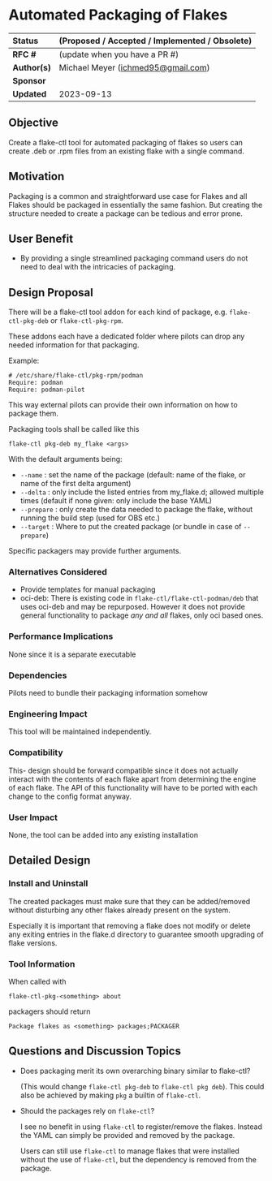 # Automated Packaging of Flakes

| Status        | (Proposed / Accepted / Implemented / Obsolete)       |
:-------------- |:---------------------------------------------------- |
| **RFC #**     | (update when you have a PR #)                        |
| **Author(s)** | Michael Meyer (ichmed95@gmail.com)                   |
| **Sponsor**   |                                                      |
| **Updated**   | 2023-09-13                                           |

## Objective

Create a flake-ctl tool for automated packaging of flakes so users can create .deb or .rpm files from an existing flake with a single command.


## Motivation

Packaging is a common and straightforward use case for Flakes and all Flakes should be packaged in essentially the same fashion. But creating the structure needed to create a package can be tedious and error prone.

## User Benefit

- By providing a single streamlined packaging command users do not need to deal with the intricacies of packaging.


## Design Proposal

There will be a flake-ctl tool addon for each kind of package, e.g. `flake-ctl-pkg-deb` or `flake-ctl-pkg-rpm`.

These addons each have a dedicated folder where pilots can drop any needed information for that packaging.

Example:

```
# /etc/share/flake-ctl/pkg-rpm/podman
Require: podman
Require: podman-pilot
```

This way external pilots can provide their own information on how to package them.

Packaging tools shall be called like this
```
flake-ctl pkg-deb my_flake <args>
```
With the default arguments being:
- `--name` : set the name of the package (default: name of the flake, or name of the first delta argument)
- `--delta` : only include the listed entries from my_flake.d; allowed multiple times (default if none given: only include the base YAML)
- `--prepare` : only create the data needed to package the flake, without running the build step (used for OBS etc.)
- `--target` : Where to put the created package (or bundle in case of `--prepare`)

Specific packagers may provide further arguments.


### Alternatives Considered

- Provide templates for manual packaging
- oci-deb: There is existing code in `flake-ctl/flake-ctl-podman/deb` that uses oci-deb and may be repurposed. However it does not provide general functionality to package _any and all_ flakes, only oci based ones.
### Performance Implications

None since it is a separate executable

### Dependencies

Pilots need to bundle their packaging information somehow

### Engineering Impact

This tool will be maintained independently.

### Compatibility

This- design should be forward compatible since it does not actually interact with the contents of each flake apart from determining the engine of each flake. The API of this functionality will have to be ported with each change to the config format anyway.

### User Impact

None, the tool can be added into any existing installation

## Detailed Design

### Install and Uninstall
The created packages must make sure that they can be added/removed without disturbing any other flakes already present on the system.

Especially it is important that removing a flake does not modify or delete any exiting entries in the flake.d directory to guarantee smooth upgrading of flake versions. 

### Tool Information
When called with 
```
flake-ctl-pkg-<something> about
```
packagers should return 
```
Package flakes as <something> packages;PACKAGER
```

## Questions and Discussion Topics

- Does packaging merit its own overarching binary similar to flake-ctl? 
  
  (This would change `flake-ctl pkg-deb` to `flake-ctl pkg deb`). This could also be achieved by making `pkg` a builtin of `flake-ctl`.
- Should the packages rely on `flake-ctl`? 
  
  I see no benefit in using `flake-ctl` to register/remove the flakes. Instead the YAML can simply be provided and removed by the package. 
  
  Users can still use `flake-ctl` to manage flakes that were installed without the use of `flake-ctl`, but the dependency is removed from the package.
